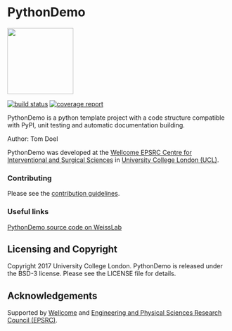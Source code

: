 # PythonDemo

<img src="https://weisslab.cs.ucl.ac.uk/WEISS/SoftwareArchitecture/PythonDemo/raw/master/weiss-icon.png" width="150" height="150">

[![build status](https://weisslab.cs.ucl.ac.uk/WEISS/SoftwareArchitecture/PythonDemo/badges/master/build.svg)](https://weisslab.cs.ucl.ac.uk/WEISS/SoftwareArchitecture/PythonDemo/commits/master)
[![coverage report](https://weisslab.cs.ucl.ac.uk/WEISS/SoftwareArchitecture/PythonDemo/badges/master/coverage.svg)](https://weisslab.cs.ucl.ac.uk/WEISS/SoftwareArchitecture/PythonDemo/commits/master)

PythonDemo is a python template project with a code structure compatible with PyPI, unit testing and automatic documentation building.


Author: Tom Doel

PythonDemo was developed at the [Wellcome EPSRC Centre for Interventional and Surgical Sciences][weiss] in [University College London (UCL)][ucl].



### Contributing

Please see the [contribution guidelines](./CONTRIBUTING.md).


### Useful links

[PythonDemo source code on WeissLab][PythonDemo-vcs]

[PythonDemo-vcs]: https://weisslab.cs.ucl.ac.uk/WEISS/SoftwareArchitecture/PythonDemo


## Licensing and Copyright

Copyright 2017 University College London.
PythonDemo is released under the BSD-3 license. Please see the LICENSE file for details.


## Acknowledgements

Supported by [Wellcome][wellcome] and [Engineering and Physical Sciences Research Council (EPSRC)][epsrc].

[ucl]: http://www.ucl.ac.uk
[weiss]: http://www.ucl.ac.uk/weiss
[wellcome]: https://wellcome.ac.uk/
[epsrc]: https://www.epsrc.ac.uk/


